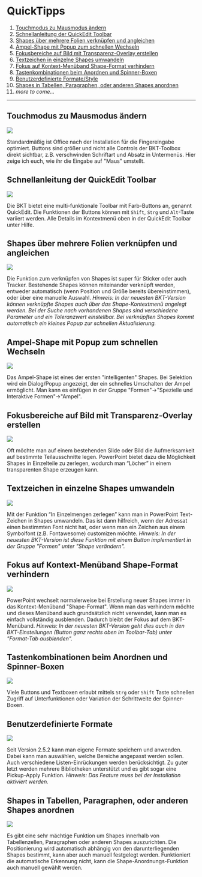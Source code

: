 # QuickTipps

1. [Touchmodus zu Mausmodus ändern](#touchmodus-zu-mausmodus-ändern)
1. [Schnellanleitung der QuickEdit Toolbar](#schnellanleitung-der-quickedit-toolbar)
1. [Shapes über mehrere Folien verknüpfen und angleichen](#shapesüber-mehrere-folien-verknüpfen-und-angleichen)
1. [Ampel-Shape mit Popup zum schnellen Wechseln](#ampel-shape-mit-popup-zum-schnellen-wechseln)
1. [Fokusbereiche auf Bild mit Transparenz-Overlay erstellen](#fokusbereiche-auf-bild-mit-transparenz-overlay-erstellen)
1. [Textzeichen in einzelne Shapes umwandeln](#textzeichen-in-einzelne-shapes-umwandeln)
1. [Fokus auf Kontext-Menüband Shape-Format verhindern](#fokus-auf-kontext-menüband-shape-format-verhindern)
1. [Tastenkombinationen beim Anordnen und Spinner-Boxen](#tastenkombinationen-beim-anordnen-und-spinner-boxen)
1. [Benutzerdefinierte Formate/Style](#benutzerdefinierte-formate)
1. [Shapes in Tabellen, Paragraphen, oder anderen Shapes anordnen](#shapes-in-tabellen-paragraphen-oder-anderen-shapes-anordnen)
1. *more to come...*

---

## Touchmodus zu Mausmodus ändern

<img src="documentation/quicktipp-touchmodus.gif">

Standardmäßig ist Office nach der Installation für die Fingereingabe optimiert. Buttons sind größer und nicht alle Controls der BKT-Toolbox direkt sichtbar, z.B. verschwinden Schriftart und Absatz in Untermenüs. Hier zeige ich euch, wie ihr die Eingabe auf "Maus" umstellt.


## Schnellanleitung der QuickEdit Toolbar

<img src="documentation/quicktipp-quickedit.gif">

Die BKT bietet eine multi-funktionale Toolbar mit Farb-Buttons an, genannt QuickEdit. Die Funktionen der Buttons können mit `Shift`, `Strg` und `Alt`-Taste variiert werden. Alle Details im Kontextmenü oben in der QuickEdit Toolbar unter Hilfe.


## Shapes über mehrere Folien verknüpfen und angleichen

<img src="documentation/quicktipp-linkedshapes.gif">

Die Funktion zum verknüpfen von Shapes ist super für Sticker oder auch Tracker. Bestehende Shapes können miteinander verknüpft werden, entweder automatisch (wenn Position und Größe bereits übereinstimmen), oder über eine manuelle Auswahl.
_Hinweis: In der neuesten BKT-Version können verknüpfte Shapes auch über das Shape-Kontextmenü angelegt werden. Bei der Suche nach vorhandenen Shapes sind verschiedene Parameter und ein Toleranzwert einstellbar. Bei verknüpften Shapes kommt automatisch ein kleines Popup zur schnellen Aktualisierung._


## Ampel-Shape mit Popup zum schnellen Wechseln

<img src="documentation/quicktipp-ampel.gif">

Das Ampel-Shape ist eines der ersten "intelligenten" Shapes. Bei Selektion wird ein Dialog/Popup angezeigt, der ein schnelles Umschalten der Ampel ermöglicht. Man kann es einfügen in der Gruppe "Formen"->"Spezielle und Interaktive Formen"->"Ampel".


## Fokusbereiche auf Bild mit Transparenz-Overlay erstellen

<img src="documentation/quicktipp-transparenz-overlay.gif">

Oft möchte man auf einem bestehenden Slide oder Bild die Aufmerksamkeit auf bestimmte Teilausschnitte legen. PowerPoint bietet dazu die Möglichkeit Shapes in Einzelteile zu zerlegen, wodurch man “Löcher” in einem transparenten Shape erzeugen kann.


## Textzeichen in einzelne Shapes umwandeln

<img src="documentation/quicktipp-zeichen2shape.gif">

Mit der Funktion “In Einzelmengen zerlegen” kann man in PowerPoint Text-Zeichen in Shapes umwandeln. Das ist dann hilfreich, wenn der Adressat einen bestimmten Font nicht hat, oder wenn man ein Zeichen aus einem Symbolfont (z.B. Fontawesome) customizen möchte.
_Hinweis: In der neuesten BKT-Version ist diese Funktion mit einem Button implementiert in der Gruppe "Formen" unter "Shape verändern"._


## Fokus auf Kontext-Menüband Shape-Format verhindern

<img src="documentation/quicktipp-formattab.gif">

PowerPoint wechselt normalerweise bei Erstellung neuer Shapes immer in das Kontext-Menüband "Shape-Format". Wenn man das verhindern möchte und dieses Menüband auch grundsätzlich nicht verwendet, kann man es einfach vollständig ausblenden. Dadurch bleibt der Fokus auf dem BKT-Menüband.
_Hinweis: In der neuesten BKT-Version geht dies auch in den BKT-Einstellungen (Button ganz rechts oben im Toolbar-Tab) unter "Format-Tab ausblenden"._


## Tastenkombinationen beim Anordnen und Spinner-Boxen

<img src="documentation/quicktipp-samesize.gif">

Viele Buttons und Textboxen erlaubt mittels `Strg` oder `Shift` Taste schnellen Zugriff auf Unterfunktionen oder Variation der Schrittweite der Spinner-Boxen.


## Benutzerdefinierte Formate

<img src="documentation/quicktipp-customformats.gif">

Seit Version 2.5.2 kann man eigene Formate speichern und anwenden. Dabei kann man auswählen, welche Bereiche angepasst werden sollen. Auch verschiedene Listen-Einrückungen werden berücksichtigt. Zu guter letzt werden mehrere Bibliotheken unterstützt und es gibt sogar eine Pickup-Apply Funktion. _Hinweis: Das Feature muss bei der Installation aktiviert werden._


## Shapes in Tabellen, Paragraphen, oder anderen Shapes anordnen

<img src="documentation/quicktipp-shapes_shapes_alignment.gif">

Es gibt eine sehr mächtige Funktion um Shapes innerhalb von Tabellenzellen, Paragraphen oder anderen Shapes auszurichten. Die Positionierung wird automatisch abhängig von den darunterliegenden Shapes bestimmt, kann aber auch manuell festgelegt werden. Funktioniert die automatische Erkennung nicht, kann die Shape-Anordnungs-Funktion auch manuell gewählt werden.